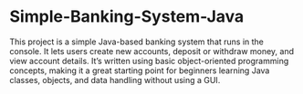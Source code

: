 # Simple-Banking-System-Java
This project is a simple Java-based banking system that runs in the console. It lets users create new accounts, deposit or withdraw money, and view account details. It’s written using basic object-oriented programming concepts, making it a great starting point for beginners learning Java classes, objects, and data handling without using a GUI.
